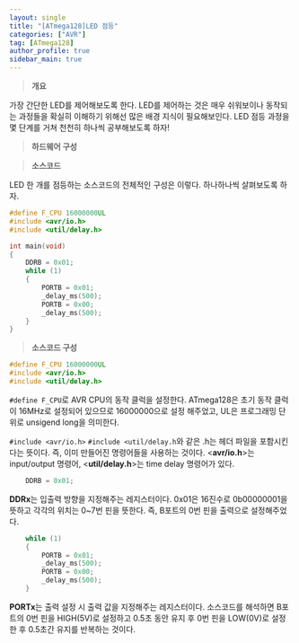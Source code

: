 ```yaml
---
layout: single
title: "[ATmega128]LED 점등"
categories: ["AVR"]
tag: [ATmega128]
author_profile: true
sidebar_main: true
---
```


> **개요**

가장 간단한 LED를 제어해보도록 한다. LED를 제어하는 것은 매우 쉬워보이나 동작되는 과정들을 확실히 이해하기 위해선 많은 배경 지식이 필요해보인다. LED 점등 과정을 몇 단계를 거쳐 천천히 하나씩 공부해보도록 하자!

> **하드웨어 구성**

> **소스코드**

LED 한 개를 점등하는 소스코드의 전체적인 구성은 이렇다. 하나하나씩 살펴보도록 하자.
```cpp
#define F_CPU 16000000UL
#include <avr/io.h>
#include <util/delay.h>

int main(void)
{
	DDRB = 0x01;
	while (1)
	{
		PORTB = 0x01;
		_delay_ms(500);
		PORTB = 0x00;
		_delay_ms(500);
	}
}
```

> **소스코드 구성**

```cpp
#define F_CPU 16000000UL
#include <avr/io.h>
#include <util/delay.h>
```
```#define F_CPU```로 AVR CPU의 동작 클럭을 설정한다. ATmega128은 초기 동작 클럭이 16MHz로 설정되어 있으므로 16000000으로 설정 해주었고, UL은 프로그래밍 단위로 unsigend long을 의미한다.


```#include <avr/io.h>``` ```#include <util/delay.h```와 같은 .h는 헤더 파일을 포함시킨다는 뜻이다. 즉, 이미 만들어진 명령어들을 사용하는 것이다. <**avr/io.h**>는 input/output 명령어, <**util/delay.h**>는 time delay 명령어가 있다.

```cpp
	DDRB = 0x01;
```
**DDRx**는 입출력 방향을 지정해주는 레지스터이다. 0x01은 16진수로 0b00000001을 뜻하고 각각의 위치는 0~7번 핀을 뜻한다. 즉, B포트의 0번 핀을 출력으로 설정해주었다.

```cpp
	while (1)
	{
		PORTB = 0x01;
		_delay_ms(500);
		PORTB = 0x00;
		_delay_ms(500);
	}
```

**PORTx**는 출력 설정 시 출력 값을 지정해주는 레지스터이다. 소스코드를 해석하면 B포트의 0번 핀을 HIGH(5V)로 설정하고 0.5초 동안 유지 후 0번 핀을 LOW(0V)로 설정한 후 0.5초간 유지를 반복하는 것이다.
